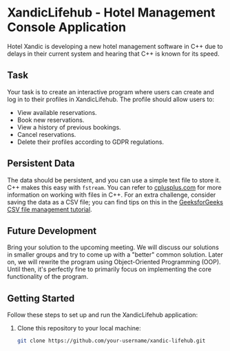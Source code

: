 # XandicLifehub - Hotel Management Console Application

Hotel Xandic is developing a new hotel management software in C++ due to delays in their current system and hearing that C++ is known for its speed.

## Task
Your task is to create an interactive program where users can create and log in to their profiles in XandicLifehub. The profile should allow users to:

- View available reservations.
- Book new reservations.
- View a history of previous bookings.
- Cancel reservations.
- Delete their profiles according to GDPR regulations.

## Persistent Data

The data should be persistent, and you can use a simple text file to store it. C++ makes this easy with `fstream`. You can refer to [cplusplus.com](https://cplusplus.com/doc/tutorial/files/) for more information on working with files in C++. For an extra challenge, consider saving the data as a CSV file; you can find tips on this in the [GeeksforGeeks CSV file management tutorial](https://www.geeksforgeeks.org/csv-file-management-using-c/).

## Future Development

Bring your solution to the upcoming meeting. We will discuss our solutions in smaller groups and try to come up with a "better" common solution. Later on, we will rewrite the program using Object-Oriented Programming (OOP). Until then, it's perfectly fine to primarily focus on implementing the core functionality of the program.

## Getting Started

Follow these steps to set up and run the XandicLifehub application:

1. Clone this repository to your local machine:

   ```bash
   git clone https://github.com/your-username/xandic-lifehub.git
